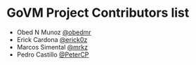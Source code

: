 GoVM Project Contributors list
==============================

- Obed N Munoz [@obedmr](https://github.com/obedmr)
- Erick Cardona [@erick0z](https://github.com/erick0z)
- Marcos Simental [@mrkz](https://github.com/mrkz)
- Pedro Castillo [@PeterCP](https://github.com/PeterCP)

